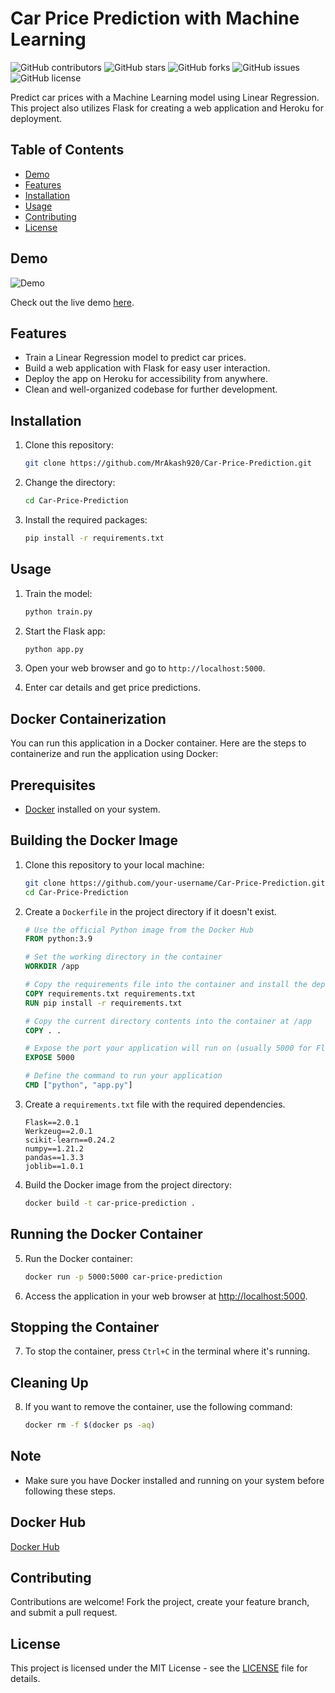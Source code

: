 # Car Price Prediction with Machine Learning

![GitHub contributors](https://img.shields.io/github/contributors/MrAkash920/Car-Price-Prediction)
![GitHub stars](https://img.shields.io/github/stars/MrAkash920/Car-Price-Prediction)
![GitHub forks](https://img.shields.io/github/forks/MrAkash920/Car-Price-Prediction)
![GitHub issues](https://img.shields.io/github/issues/MrAkash920/Car-Price-Prediction)
![GitHub license](https://img.shields.io/github/license/MrAkash920/Car-Price-Prediction)

Predict car prices with a Machine Learning model using Linear Regression. This project also utilizes Flask for creating a web application and Heroku for deployment.

## Table of Contents

- [Demo](#demo)
- [Features](#features)
- [Installation](#installation)
- [Usage](#usage)
- [Contributing](#contributing)
- [License](#license)

## Demo

![Demo](demo.gif)

Check out the live demo [here](your-heroku-app-url).

## Features

- Train a Linear Regression model to predict car prices.
- Build a web application with Flask for easy user interaction.
- Deploy the app on Heroku for accessibility from anywhere.
- Clean and well-organized codebase for further development.

## Installation

1. Clone this repository:

   ```bash
   git clone https://github.com/MrAkash920/Car-Price-Prediction.git
   ```

2. Change the directory:

   ```bash
   cd Car-Price-Prediction
   ```

3. Install the required packages:

   ```bash
   pip install -r requirements.txt
   ```

## Usage

1. Train the model:

   ```bash
   python train.py
   ```

2. Start the Flask app:

   ```bash
   python app.py
   ```

3. Open your web browser and go to `http://localhost:5000`.

4. Enter car details and get price predictions.


## Docker Containerization

You can run this application in a Docker container. Here are the steps to containerize and run the application using Docker:

## Prerequisites

- [Docker](https://www.docker.com/) installed on your system.

## Building the Docker Image

1. Clone this repository to your local machine:

   ```bash
   git clone https://github.com/your-username/Car-Price-Prediction.git
   cd Car-Price-Prediction
   ```

2. Create a `Dockerfile` in the project directory if it doesn't exist.

   ```Dockerfile
   # Use the official Python image from the Docker Hub
   FROM python:3.9

   # Set the working directory in the container
   WORKDIR /app

   # Copy the requirements file into the container and install the dependencies
   COPY requirements.txt requirements.txt
   RUN pip install -r requirements.txt

   # Copy the current directory contents into the container at /app
   COPY . .

   # Expose the port your application will run on (usually 5000 for Flask)
   EXPOSE 5000

   # Define the command to run your application
   CMD ["python", "app.py"]
   ```

3. Create a `requirements.txt` file with the required dependencies.

   ```
   Flask==2.0.1
   Werkzeug==2.0.1
   scikit-learn==0.24.2
   numpy==1.21.2
   pandas==1.3.3
   joblib==1.0.1
   ```

4. Build the Docker image from the project directory:

   ```bash
   docker build -t car-price-prediction .
   ```

## Running the Docker Container

5. Run the Docker container:

   ```bash
   docker run -p 5000:5000 car-price-prediction
   ```

6. Access the application in your web browser at [http://localhost:5000](http://localhost:5000).

## Stopping the Container

7. To stop the container, press `Ctrl+C` in the terminal where it's running.

## Cleaning Up

8. If you want to remove the container, use the following command:

   ```bash
   docker rm -f $(docker ps -aq)
   ```

## Note

- Make sure you have Docker installed and running on your system before following these steps.


## Docker Hub

[Docker Hub](https://hub.docker.com/repositories/singhakashcu)


## Contributing

Contributions are welcome! Fork the project, create your feature branch, and submit a pull request.

## License

This project is licensed under the MIT License - see the [LICENSE](LICENSE) file for details.
```
